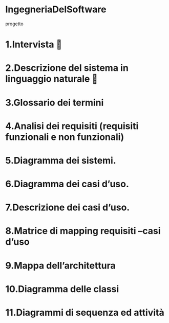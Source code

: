 # IngegneriaDelSoftware
progetto
# 1.Intervista :tulip: 
# 2.Descrizione del sistema in linguaggio naturale :tulip: 
# 3.Glossario dei termini 
# 4.Analisi dei requisiti (requisiti funzionali e non funzionali) 
# 5.Diagramma dei sistemi. 
# 6.Diagramma dei casi d’uso. 
# 7.Descrizione dei casi d’uso. 
# 8.Matrice di mapping requisiti –casi d’uso
# 9.Mappa dell’architettura
# 10.Diagramma delle classi
# 11.Diagrammi di sequenza ed attività

